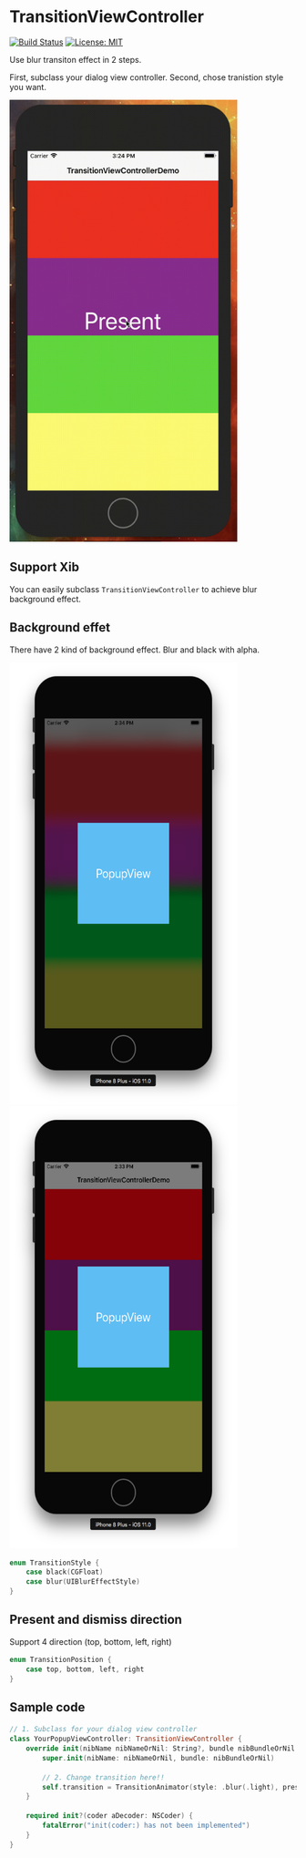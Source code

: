 # TransitionViewController

[![Build Status](https://travis-ci.org/gliyao/TransitionViewController.svg?branch=master)](https://travis-ci.org/gliyao/TransitionViewController) [![License: MIT](https://img.shields.io/badge/License-MIT-yellow.svg)](https://opensource.org/licenses/MIT)

Use blur transiton effect in 2 steps. 

First, subclass your dialog view controller.
Second, chose tranistion style you want.

<img src="./transition.gif" height="776" width="400"></img>


## Support Xib
You can easily subclass `TransitionViewController` to achieve blur background effect.


## Background effet

There have 2 kind of background effect. Blur and black with alpha.

<img src="./darkBlurPopupView.png" height="776" width="400"></img>
<img src="./balck05PopupView.png" height="776" width="400"></img>

``` swift
enum TransitionStyle {
	case black(CGFloat)
	case blur(UIBlurEffectStyle)
}
```

## Present and dismiss direction

Support 4 direction (top, bottom, left, right)

``` swift
enum TransitionPosition {
	case top, bottom, left, right
}
```

## Sample code

``` swift
// 1. Subclass for your dialog view controller
class YourPopupViewController: TransitionViewController {
	override init(nibName nibNameOrNil: String?, bundle nibBundleOrNil: Bundle?) {
		super.init(nibName: nibNameOrNil, bundle: nibBundleOrNil)
		
		// 2. Change transition here!!
		self.transition = TransitionAnimator(style: .blur(.light), presentFrom: .bottom, dismissTo: .bottom)
	}

	required init?(coder aDecoder: NSCoder) {
		fatalError("init(coder:) has not been implemented")
	}
}
```
